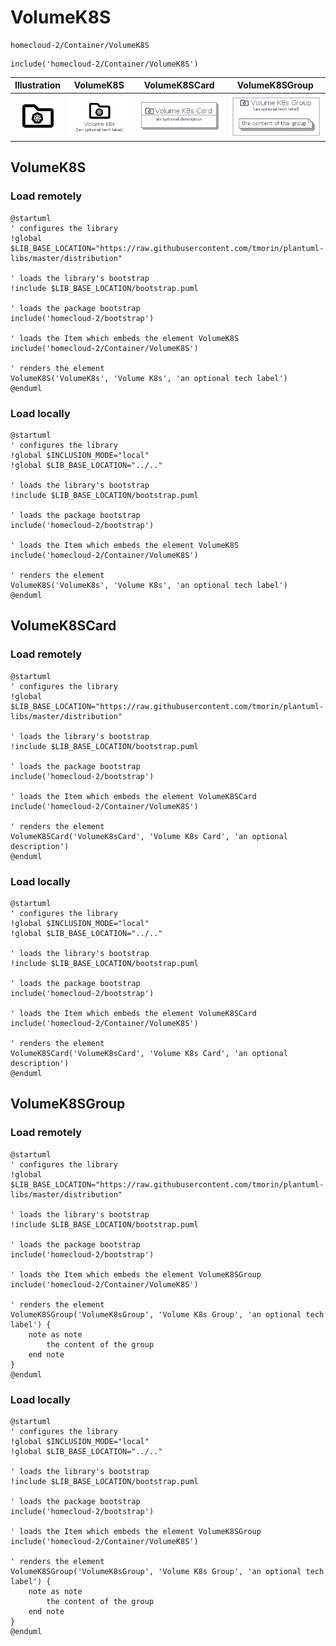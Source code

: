 # VolumeK8S


```text
homecloud-2/Container/VolumeK8S
```

```text
include('homecloud-2/Container/VolumeK8S')
```



| Illustration | VolumeK8S | VolumeK8SCard | VolumeK8SGroup |
| :---: | :---: | :---: | :---: |
| ![illustration for Illustration](../../homecloud-2/Container/VolumeK8S.png) | ![illustration for VolumeK8S](../../homecloud-2/Container/VolumeK8S.Local.png) | ![illustration for VolumeK8SCard](../../homecloud-2/Container/VolumeK8SCard.Local.png) | ![illustration for VolumeK8SGroup](../../homecloud-2/Container/VolumeK8SGroup.Local.png) |




## VolumeK8S

### Load remotely
```plantuml
@startuml
' configures the library
!global $LIB_BASE_LOCATION="https://raw.githubusercontent.com/tmorin/plantuml-libs/master/distribution"

' loads the library's bootstrap
!include $LIB_BASE_LOCATION/bootstrap.puml

' loads the package bootstrap
include('homecloud-2/bootstrap')

' loads the Item which embeds the element VolumeK8S
include('homecloud-2/Container/VolumeK8S')

' renders the element
VolumeK8S('VolumeK8s', 'Volume K8s', 'an optional tech label')
@enduml
```

### Load locally
```plantuml
@startuml
' configures the library
!global $INCLUSION_MODE="local"
!global $LIB_BASE_LOCATION="../.."

' loads the library's bootstrap
!include $LIB_BASE_LOCATION/bootstrap.puml

' loads the package bootstrap
include('homecloud-2/bootstrap')

' loads the Item which embeds the element VolumeK8S
include('homecloud-2/Container/VolumeK8S')

' renders the element
VolumeK8S('VolumeK8s', 'Volume K8s', 'an optional tech label')
@enduml
```

## VolumeK8SCard

### Load remotely
```plantuml
@startuml
' configures the library
!global $LIB_BASE_LOCATION="https://raw.githubusercontent.com/tmorin/plantuml-libs/master/distribution"

' loads the library's bootstrap
!include $LIB_BASE_LOCATION/bootstrap.puml

' loads the package bootstrap
include('homecloud-2/bootstrap')

' loads the Item which embeds the element VolumeK8SCard
include('homecloud-2/Container/VolumeK8S')

' renders the element
VolumeK8SCard('VolumeK8sCard', 'Volume K8s Card', 'an optional description')
@enduml
```

### Load locally
```plantuml
@startuml
' configures the library
!global $INCLUSION_MODE="local"
!global $LIB_BASE_LOCATION="../.."

' loads the library's bootstrap
!include $LIB_BASE_LOCATION/bootstrap.puml

' loads the package bootstrap
include('homecloud-2/bootstrap')

' loads the Item which embeds the element VolumeK8SCard
include('homecloud-2/Container/VolumeK8S')

' renders the element
VolumeK8SCard('VolumeK8sCard', 'Volume K8s Card', 'an optional description')
@enduml
```

## VolumeK8SGroup

### Load remotely
```plantuml
@startuml
' configures the library
!global $LIB_BASE_LOCATION="https://raw.githubusercontent.com/tmorin/plantuml-libs/master/distribution"

' loads the library's bootstrap
!include $LIB_BASE_LOCATION/bootstrap.puml

' loads the package bootstrap
include('homecloud-2/bootstrap')

' loads the Item which embeds the element VolumeK8SGroup
include('homecloud-2/Container/VolumeK8S')

' renders the element
VolumeK8SGroup('VolumeK8sGroup', 'Volume K8s Group', 'an optional tech label') {
    note as note
        the content of the group
    end note
}
@enduml
```

### Load locally
```plantuml
@startuml
' configures the library
!global $INCLUSION_MODE="local"
!global $LIB_BASE_LOCATION="../.."

' loads the library's bootstrap
!include $LIB_BASE_LOCATION/bootstrap.puml

' loads the package bootstrap
include('homecloud-2/bootstrap')

' loads the Item which embeds the element VolumeK8SGroup
include('homecloud-2/Container/VolumeK8S')

' renders the element
VolumeK8SGroup('VolumeK8sGroup', 'Volume K8s Group', 'an optional tech label') {
    note as note
        the content of the group
    end note
}
@enduml
```

